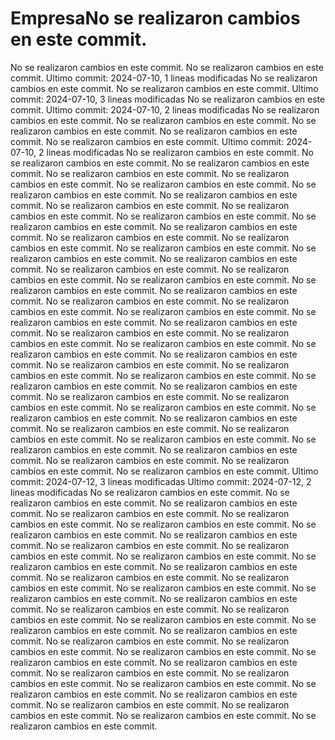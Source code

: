 # EmpresaNo se realizaron cambios en este commit.
No se realizaron cambios en este commit.
No se realizaron cambios en este commit.
Ultimo commit: 2024-07-10, 1 lineas modificadas
No se realizaron cambios en este commit.
No se realizaron cambios en este commit.
Ultimo commit: 2024-07-10, 3 lineas modificadas
No se realizaron cambios en este commit.
Ultimo commit: 2024-07-10, 2 lineas modificadas
No se realizaron cambios en este commit.
No se realizaron cambios en este commit.
No se realizaron cambios en este commit.
No se realizaron cambios en este commit.
No se realizaron cambios en este commit.
Ultimo commit: 2024-07-10, 2 lineas modificadas
No se realizaron cambios en este commit.
No se realizaron cambios en este commit.
No se realizaron cambios en este commit.
No se realizaron cambios en este commit.
No se realizaron cambios en este commit.
No se realizaron cambios en este commit.
No se realizaron cambios en este commit.
No se realizaron cambios en este commit.
No se realizaron cambios en este commit.
No se realizaron cambios en este commit.
No se realizaron cambios en este commit.
No se realizaron cambios en este commit.
No se realizaron cambios en este commit.
No se realizaron cambios en este commit.
No se realizaron cambios en este commit.
No se realizaron cambios en este commit.
No se realizaron cambios en este commit.
No se realizaron cambios en este commit.
No se realizaron cambios en este commit.
No se realizaron cambios en este commit.
No se realizaron cambios en este commit.
No se realizaron cambios en este commit.
No se realizaron cambios en este commit.
No se realizaron cambios en este commit.
No se realizaron cambios en este commit.
No se realizaron cambios en este commit.
No se realizaron cambios en este commit.
No se realizaron cambios en este commit.
No se realizaron cambios en este commit.
No se realizaron cambios en este commit.
No se realizaron cambios en este commit.
No se realizaron cambios en este commit.
No se realizaron cambios en este commit.
No se realizaron cambios en este commit.
No se realizaron cambios en este commit.
No se realizaron cambios en este commit.
No se realizaron cambios en este commit.
No se realizaron cambios en este commit.
No se realizaron cambios en este commit.
No se realizaron cambios en este commit.
No se realizaron cambios en este commit.
No se realizaron cambios en este commit.
No se realizaron cambios en este commit.
No se realizaron cambios en este commit.
No se realizaron cambios en este commit.
No se realizaron cambios en este commit.
No se realizaron cambios en este commit.
No se realizaron cambios en este commit.
No se realizaron cambios en este commit.
No se realizaron cambios en este commit.
No se realizaron cambios en este commit.
Ultimo commit: 2024-07-12, 3 lineas modificadas
Ultimo commit: 2024-07-12, 2 lineas modificadas
No se realizaron cambios en este commit.
No se realizaron cambios en este commit.
No se realizaron cambios en este commit.
No se realizaron cambios en este commit.
No se realizaron cambios en este commit.
No se realizaron cambios en este commit.
No se realizaron cambios en este commit.
No se realizaron cambios en este commit.
No se realizaron cambios en este commit.
No se realizaron cambios en este commit.
No se realizaron cambios en este commit.
No se realizaron cambios en este commit.
No se realizaron cambios en este commit.
No se realizaron cambios en este commit.
No se realizaron cambios en este commit.
No se realizaron cambios en este commit.
No se realizaron cambios en este commit.
No se realizaron cambios en este commit.
No se realizaron cambios en este commit.
No se realizaron cambios en este commit.
No se realizaron cambios en este commit.
No se realizaron cambios en este commit.
No se realizaron cambios en este commit.
No se realizaron cambios en este commit.
No se realizaron cambios en este commit.
No se realizaron cambios en este commit.
No se realizaron cambios en este commit.
No se realizaron cambios en este commit.
No se realizaron cambios en este commit.
No se realizaron cambios en este commit.
No se realizaron cambios en este commit.
No se realizaron cambios en este commit.
No se realizaron cambios en este commit.
No se realizaron cambios en este commit.
No se realizaron cambios en este commit.
No se realizaron cambios en este commit.
No se realizaron cambios en este commit.
